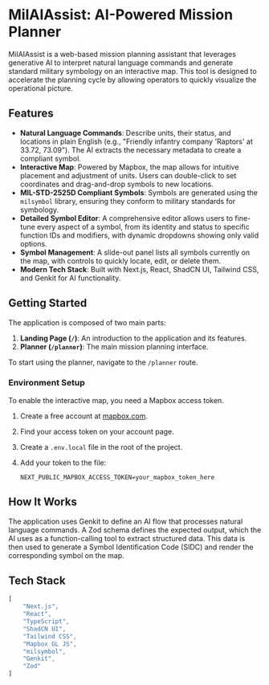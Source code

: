 # MilAIAssist: AI-Powered Mission Planner

MilAIAssist is a web-based mission planning assistant that leverages generative AI to interpret natural language commands and generate standard military symbology on an interactive map. This tool is designed to accelerate the planning cycle by allowing operators to quickly visualize the operational picture.

## Features

- **Natural Language Commands**: Describe units, their status, and locations in plain English (e.g., "Friendly infantry company 'Raptors' at 33.72, 73.09"). The AI extracts the necessary metadata to create a compliant symbol.
- **Interactive Map**: Powered by Mapbox, the map allows for intuitive placement and adjustment of units. Users can double-click to set coordinates and drag-and-drop symbols to new locations.
- **MIL-STD-2525D Compliant Symbols**: Symbols are generated using the `milsymbol` library, ensuring they conform to military standards for symbology.
- **Detailed Symbol Editor**: A comprehensive editor allows users to fine-tune every aspect of a symbol, from its identity and status to specific function IDs and modifiers, with dynamic dropdowns showing only valid options.
- **Symbol Management**: A slide-out panel lists all symbols currently on the map, with controls to quickly locate, edit, or delete them.
- **Modern Tech Stack**: Built with Next.js, React, ShadCN UI, Tailwind CSS, and Genkit for AI functionality.

## Getting Started

The application is composed of two main parts:

1.  **Landing Page (`/`)**: An introduction to the application and its features.
2.  **Planner (`/planner`)**: The main mission planning interface.

To start using the planner, navigate to the `/planner` route.

### Environment Setup

To enable the interactive map, you need a Mapbox access token.

1.  Create a free account at [mapbox.com](https://www.mapbox.com).
2.  Find your access token on your account page.
3.  Create a `.env.local` file in the root of the project.
4.  Add your token to the file:

    ```
    NEXT_PUBLIC_MAPBOX_ACCESS_TOKEN=your_mapbox_token_here
    ```

## How It Works

The application uses Genkit to define an AI flow that processes natural language commands. A Zod schema defines the expected output, which the AI uses as a function-calling tool to extract structured data. This data is then used to generate a Symbol Identification Code (SIDC) and render the corresponding symbol on the map.


## Tech Stack

```js
[
    "Next.js",
    "React",
    "TypeScript",
    "ShadCN UI",
    "Tailwind CSS",
    "Mapbox GL JS",
    "milsymbol",
    "Genkit",
    "Zod"
]
```